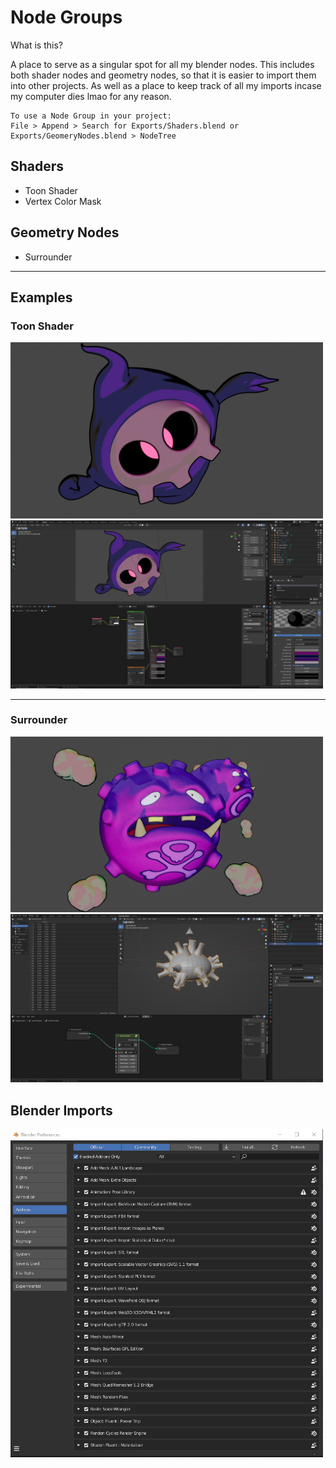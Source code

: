 
# Node Groups

What is this?

A place to serve as a singular spot for all my blender nodes. 
This includes both shader nodes and geometry nodes, so that it is easier to import them into other projects.
As well as a place to keep track of all my imports incase my computer dies lmao for any reason.

    To use a Node Group in your project:
    File > Append > Search for Exports/Shaders.blend or Exports/GeomeryNodes.blend > NodeTree

## Shaders
- Toon Shader
- Vertex Color Mask

## Geometry Nodes
- Surrounder

---
## Examples

### Toon Shader
<img src="./Notes/images/rm/duskull.png" width="500"/>

<img src="./Notes/images/rm/vertex_groups.png" width="500"/>

---

### Surrounder
<img src="./Notes/images/rm/weezing.png" width="500"/>

<img src="./Notes/images/rm/surrounder_2.png" width="500"/>

## Blender Imports
<img src="./Notes/images/rm/addons.png" width="500"/>

